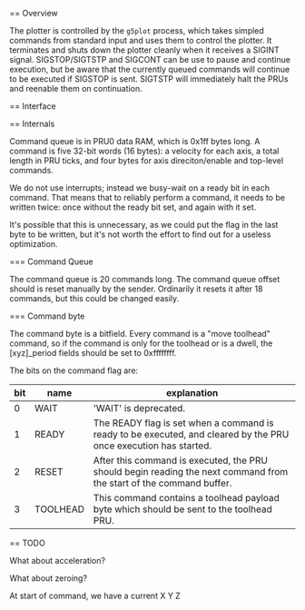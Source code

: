 == Overview

The plotter is controlled by the `g5plot` process, which takes simpled
commands from standard input and uses them to control the plotter. It
terminates and shuts down the plotter cleanly when it receives a SIGINT
signal. SIGSTOP/SIGTSTP and SIGCONT can be use to pause and continue
execution, but be aware that the currently queued commands will
continue to be executed if SIGSTOP is sent. SIGTSTP will immediately
halt the PRUs and reenable them on continuation.

== Interface


== Internals

Command queue is in PRU0 data RAM, which is 0x1ff bytes long.
A command is five 32-bit words (16 bytes): a velocity for each axis,
a total length in PRU ticks, and four bytes for axis direciton/enable
and top-level commands.

We do not use interrupts; instead we busy-wait on a ready bit in each
command. That means that to reliably perform a command, it needs to be
written twice: once without the ready bit set, and again with it set.

It's possible that this is unnecessary, as we could put the flag in 
the last byte to be written, but it's not worth the effort to find out
for a useless optimization.

=== Command Queue

The command queue is 20 commands long. The command queue
offset should is reset manually by the sender. Ordinarily it
resets it after 18 commands, but this could be changed easily.

=== Command byte

The command byte is a bitfield. Every command is a "move toolhead"
command, so if the command is only for the toolhead or is a dwell, the
[xyz]_period fields should be set to 0xffffffff.

The bits on the command flag are:

| bit | name | explanation |
|-----|------|-------------|
| 0 | WAIT | 'WAIT' is deprecated. |
| 1 | READY | The READY flag is set when a command is ready to be executed, and cleared by the PRU once execution has started. |
| 2 | RESET | After this command is executed, the PRU should begin reading the next command from the start of the command buffer. |
| 3 | TOOLHEAD | This command contains a toolhead payload byte which should be sent to the toolhead PRU. |

== TODO

What about acceleration?

What about zeroing?

At start of command, we have a current X Y Z

